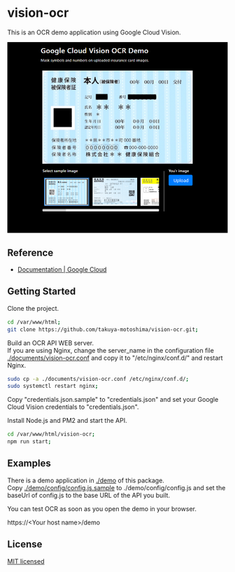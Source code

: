 # vision-ocr

This is an OCR demo application using Google Cloud Vision.  

<img src="https://raw.githubusercontent.com/takuya-motoshima/vision-ocr/main/screencap/demo.png" width="600">

## Reference

- [Documentation | Google Cloud](https://cloud.google.com/docs?hl=ja)

## Getting Started

Clone the project.

```sh
cd /var/www/html;
git clone https://github.com/takuya-motoshima/vision-ocr.git;
```

Build an OCR API WEB server.  
If you are using Nginx, change the server_name in the configuration file [./documents/vision-ocr.conf](./documents/vision-ocr.conf) and copy it to "/etc/nginx/conf.d/" and restart Nginx.  

```sh
sudo cp -a ./documents/vision-ocr.conf /etc/nginx/conf.d/;
sudo systemctl restart nginx;
```

Copy "credentials.json.sample" to "credentials.json" and set your Google Cloud Vision credentials to "credentials.json".  

Install Node.js and PM2 and start the API.  

```sh
cd /var/www/html/vision-ocr;
npm run start;
```

## Examples

There is a demo application in [./demo](./demo) of this package.  
Copy [./demo/config/config.js.sample](./demo/config/config.js.sample) to ./demo/config/config.js and set the baseUrl of config.js to the base URL of the API you built.  

You can test OCR as soon as you open the demo in your browser.  

https://<Your host name\>/demo

## License

[MIT licensed](./LICENSE.txt)